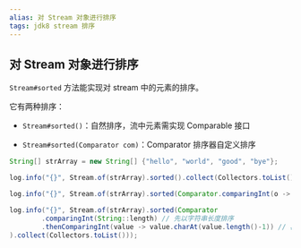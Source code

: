 ```yaml
---
alias: 对 Stream 对象进行排序
tags: jdk8 stream 排序
---
```


## 对 Stream 对象进行排序

`Stream#sorted` 方法能实现对 stream 中的元素的排序。

它有两种排序：

- `Stream#sorted()`：自然排序，流中元素需实现 Comparable 接口

- `Stream#sorted(Comparator com)`：Comparator 排序器自定义排序

```java
String[] strArray = new String[] {"hello", "world", "good", "bye"};

log.info("{}", Stream.of(strArray).sorted().collect(Collectors.toList()));

log.info("{}", Stream.of(strArray).sorted(Comparator.comparingInt(o -> o.charAt(1))).collect(Collectors.toList()));

log.info("{}", Stream.of(strArray).sorted(Comparator
        .comparingInt(String::length) // 先以字符串长度排序
        .thenComparingInt(value -> value.charAt(value.length()-1)) // 再以字符串最后一个字符大小排序
).collect(Collectors.toList()));
```

